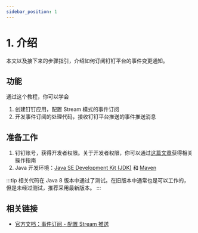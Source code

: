 ```yaml
---
sidebar_position: 1
---
```


# 1. 介绍

本文以及接下来的步骤指引，介绍如何订阅钉钉平台的事件变更通知。

## 功能

通过这个教程，你可以学会

1. 创建钉钉应用，配置 Stream 模式的事件订阅
2. 开发事件订阅的处理代码，接收钉钉平台推送的事件推送消息

## 准备工作

1. 钉钉账号，获得开发者权限。关于开发者权限，你可以通过[这篇文章](/docs/explore/portal/grant-admin)获得相关操作指南
2. Java 开发环境：[Java SE Development Kit (JDK)](https://dev.java/) 和 [Maven](https://maven.apache.org/)

:::tip
相关代码在 Java 8 版本中通过了测试。在旧版本中通常也是可以工作的，但是未经过测试，推荐采用最新版本。
:::

## 相关链接

* [官方文档：事件订阅 - 配置 Stream 推送](https://open.dingtalk.com/document/orgapp/stream)